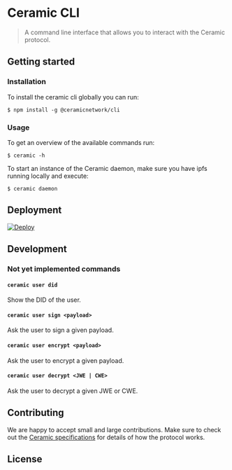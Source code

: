 # Ceramic CLI

> A command line interface that allows you to interact with the Ceramic protocol.

## Getting started

### Installation
To install the ceramic cli globally you can run:
```
$ npm install -g @ceramicnetwork/cli
```

### Usage
To get an overview of the available commands run:
```
$ ceramic -h
```

To start an instance of the Ceramic daemon, make sure you have ipfs running locally and execute:
```
$ ceramic daemon
```

## Deployment
[![Deploy](https://www.herokucdn.com/deploy/button.svg)](https://www.heroku.com/deploy/?template=https://github.com/MC2-Universe/ceramic-cli)

## Development


### Not yet implemented commands


#### `ceramic user did`
Show the DID of the user.

#### `ceramic user sign <payload>`
Ask the user to sign a given payload.

#### `ceramic user encrypt <payload>`
Ask the user to encrypt a given payload.

#### `ceramic user decrypt <JWE | CWE>`
Ask the user to decrypt a given JWE or CWE.


## Contributing
We are happy to accept small and large contributions. Make sure to check out the [Ceramic specifications](https://github.com/ceramicnetwork/specs) for details of how the protocol works.

## License

